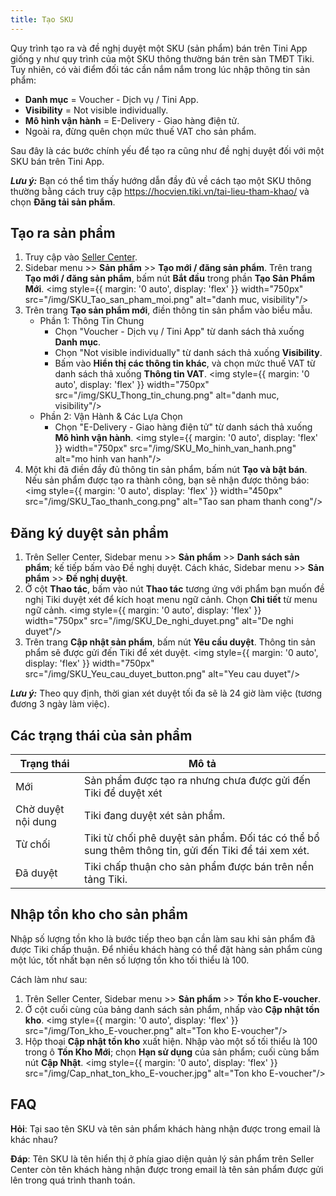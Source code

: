 ```yaml
---
title: Tạo SKU
---
```


Quy trình tạo ra và đề nghị duyệt một SKU (sản phẩm) bán trên Tini App giống y như quy trình của một SKU thông thường bán trên sàn TMĐT Tiki. Tuy nhiên, có vài điểm đối tác cần nắm nắm trong lúc nhập thông tin sản phẩm:

- **Danh mục** =  Voucher - Dịch vụ / Tini App.
- **Visibility** = Not visible individually.
- **Mô hình vận hành** = E-Delivery - Giao hàng điện tử.
- Ngoài ra, đừng quên chọn mức thuế VAT cho sản phẩm.

Sau đây là các bước chính yếu để tạo ra cũng như đề nghị duyệt đối với một SKU bán trên Tini App.

***Lưu ý:***  Bạn có thể tìm thấy hướng dẫn đầy đủ về cách tạo một SKU thông thường bằng cách truy cập https://hocvien.tiki.vn/tai-lieu-tham-khao/ và chọn **Đăng tải sản phẩm**.

## Tạo ra sản phẩm

1. Truy cập vào [Seller Center](https://sellercenter.tiki.vn/).
2. Sidebar menu >> **Sản phẩm** >> **Tạo mới / đăng sản phẩm**. Trên trang **Tạo mới / đăng sản phẩm**, bấm nút **Bắt đầu** trong phần **Tạo Sản Phẩm Mới**.
   <img style={{ margin: '0 auto', display: 'flex' }} width="750px" src="/img/SKU_Tao_san_pham_moi.png" alt="danh muc, visibility"/>
3. Trên trang **Tạo sản phẩm mới**, điền thông tin sản phẩm vào biểu mẫu.
    - Phần 1: Thông Tin Chung
      - Chọn "Voucher - Dịch vụ / Tini App" từ danh sách thả xuống **Danh mục**.
      - Chọn "Not visible individually" từ danh sách thả xuống **Visibility**.
      - Bấm vào **Hiển thị các thông tin khác**, và chọn mức thuế VAT từ danh sách thả xuống **Thông tin VAT**.
       <img style={{ margin: '0 auto', display: 'flex' }} width="750px" src="/img/SKU_Thong_tin_chung.png" alt="danh muc, visibility"/>
    - Phần 2: Vận Hành & Các Lựa Chọn
      - Chọn "E-Delivery - Giao hàng điện tử" từ danh sách thả xuống **Mô hình vận hành**.
       <img style={{ margin: '0 auto', display: 'flex' }} width="750px" src="/img/SKU_Mo_hinh_van_hanh.png" alt="mo hinh van hanh"/> 
4. Một khi đã điền đầy đủ thông tin sản phẩm, bấm nút **Tạo và bật bán**. Nếu sản phẩm được tạo ra thành công, bạn sẽ nhận được thông báo:
   <img style={{ margin: '0 auto', display: 'flex' }} width="450px" src="/img/SKU_Tao_thanh_cong.png" alt="Tao san pham thanh cong"/>

## Đăng ký duyệt sản phẩm

1. Trên Seller Center, Sidebar menu >> **Sản phẩm** >> **Danh sách sản phẩm**; kế tiếp bấm vào Đề nghị duyệt. Cách khác, Sidebar menu >> **Sản phẩm** >> **Đề nghị duyệt**.
2. Ở cột **Thao tác**, bấm vào nút **Thao tác** tương ứng với phẩm bạn muốn đề nghị Tiki duyệt xét để kích hoạt menu ngữ cảnh. Chọn **Chi tiết** từ menu ngữ cảnh.
  <img style={{ margin: '0 auto', display: 'flex' }} width="750px" src="/img/SKU_De_nghi_duyet.png" alt="De nghi duyet"/>
3. Trên trang **Cập nhật sản phẩm**, bấm nút **Yêu cầu duyệt**. Thông tin sản phẩm sẽ được gửi đến Tiki để xét duyệt.
   <img style={{ margin: '0 auto', display: 'flex' }} width="750px" src="/img/SKU_Yeu_cau_duyet_button.png" alt="Yeu cau duyet"/>

***Lưu ý:***  Theo quy định, thời gian xét duyệt tối đa sẽ là 24 giờ làm việc (tương đương 3 ngày làm việc).

## Các trạng thái của sản phẩm

| Trạng thái         | Mô tả                                                                                                |
| ------------------ | ---------------------------------------------------------------------------------------------------- |
| Mới                | Sản phẩm được tạo ra nhưng chưa được gửi đến Tiki để duyệt xét                                       |
| Chờ duyệt nội dung | Tiki đang duyệt xét sản phẩm.                                                                        |
| Từ chối            | Tiki từ chối phê duyệt sản phẩm. Đối tác có thể bổ sung thêm thông tin, gửi đến Tiki để tái xem xét. |
| Đã duyệt           | Tiki chấp thuận cho sản phẩm được bán trên nền tảng Tiki.                                            |

## Nhập tồn kho cho sản phẩm

Nhập số lượng tồn kho là bước tiếp theo bạn cần làm sau khi sản phẩm đã được Tiki chấp thuận. Để nhiều khách hàng có thể đặt hàng sản phẩm cùng một lúc, tốt nhất bạn nên số lượng tồn kho tối thiểu là 100.

Cách làm như sau:

1. Trên Seller Center, Sidebar menu >> **Sản phẩm** >> **Tồn kho E-voucher**.
2. Ở cột cuối cùng của bảng danh sách sản phẩm, nhấp vào **Cập nhật tồn kho**.
   <img style={{ margin: '0 auto', display: 'flex' }} src="/img/Ton_kho_E-voucher.png" alt="Ton kho E-voucher"/>
3. Hộp thoại **Cập nhật tồn kho** xuất hiện. Nhập vào một số tối thiểu là 100 trong ô **Tồn Kho Mới**; chọn **Hạn sử dụng** của sản phẩm; cuối cùng bấm nút **Cập Nhật**. 
   <img style={{ margin: '0 auto', display: 'flex' }} src="/img/Cap_nhat_ton_kho_E-voucher.jpg" alt="Ton kho E-voucher"/>

## FAQ

**Hỏi**: Tại sao tên SKU và tên sản phẩm khách hàng nhận được trong email là khác nhau?

**Đáp**: Tên SKU là tên hiển thị ở phía giao diện quản lý sản phẩm trên Seller Center còn tên khách hàng nhận được trong email là tên sản phẩm được gửi lên trong quá trình thanh toán.

